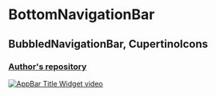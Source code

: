 # BottomNavigationBar
## BubbledNavigationBar, CupertinoIcons
### [Author's repository](https://github.com/TheTechDesigner/BottomNavigationBar3-BubbledNavigationBar)

[![AppBar Title Widget video](https://img.youtube.com/vi/UHuLKw4cf-g/0.jpg)](https://youtu.be/UHuLKw4cf-g)
